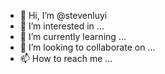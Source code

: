 - 👋 Hi, I’m @stevenluyi
- 👀 I’m interested in ...
- 🌱 I’m currently learning ...
- 💞️ I’m looking to collaborate on ...
- 📫 How to reach me ...

<!---
stevenluyi/stevenluyi is a ✨ special ✨ repository because its `README.md` (this file) appears on your GitHub profile.
You can click the Preview link to take a look at your changes.
--->

